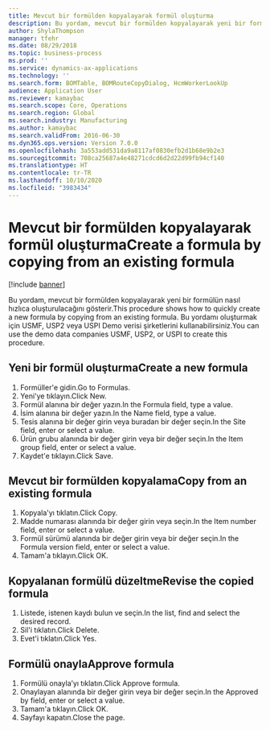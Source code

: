 ```yaml
---
title: Mevcut bir formülden kopyalayarak formül oluşturma
description: Bu yordam, mevcut bir formülden kopyalayarak yeni bir formülün nasıl hızlıca oluşturulacağını gösterir.
author: ShylaThompson
manager: tfehr
ms.date: 08/29/2018
ms.topic: business-process
ms.prod: ''
ms.service: dynamics-ax-applications
ms.technology: ''
ms.search.form: BOMTable, BOMRouteCopyDialog, HcmWorkerLookUp
audience: Application User
ms.reviewer: kamaybac
ms.search.scope: Core, Operations
ms.search.region: Global
ms.search.industry: Manufacturing
ms.author: kamaybac
ms.search.validFrom: 2016-06-30
ms.dyn365.ops.version: Version 7.0.0
ms.openlocfilehash: 3a553add531da9a8117af0830efb2d1b68e9b2e3
ms.sourcegitcommit: 708ca25687a4e48271cdcd6d2d22d99fb94cf140
ms.translationtype: HT
ms.contentlocale: tr-TR
ms.lasthandoff: 10/10/2020
ms.locfileid: "3983434"
---
```

# <a name="create-a-formula-by-copying-from-an-existing-formula"></a><span data-ttu-id="89971-103">Mevcut bir formülden kopyalayarak formül oluşturma</span><span class="sxs-lookup"><span data-stu-id="89971-103">Create a formula by copying from an existing formula</span></span>

[!include [banner](../../includes/banner.md)]

<span data-ttu-id="89971-104">Bu yordam, mevcut bir formülden kopyalayarak yeni bir formülün nasıl hızlıca oluşturulacağını gösterir.</span><span class="sxs-lookup"><span data-stu-id="89971-104">This procedure shows how to quickly create a new formula by copying from an existing formula.</span></span> <span data-ttu-id="89971-105">Bu yordamı oluşturmak için USMF, USP2 veya USPI Demo verisi şirketlerini kullanabilirsiniz.</span><span class="sxs-lookup"><span data-stu-id="89971-105">You can use the demo data companies USMF, USP2, or USPI to create this procedure.</span></span>


## <a name="create-a-new-formula"></a><span data-ttu-id="89971-106">Yeni bir formül oluşturma</span><span class="sxs-lookup"><span data-stu-id="89971-106">Create a new formula</span></span>
1. <span data-ttu-id="89971-107">Formüller'e gidin.</span><span class="sxs-lookup"><span data-stu-id="89971-107">Go to Formulas.</span></span>
2. <span data-ttu-id="89971-108">Yeni'ye tıklayın.</span><span class="sxs-lookup"><span data-stu-id="89971-108">Click New.</span></span>
3. <span data-ttu-id="89971-109">Formül alanına bir değer yazın.</span><span class="sxs-lookup"><span data-stu-id="89971-109">In the Formula field, type a value.</span></span>
4. <span data-ttu-id="89971-110">İsim alanına bir değer yazın.</span><span class="sxs-lookup"><span data-stu-id="89971-110">In the Name field, type a value.</span></span>
5. <span data-ttu-id="89971-111">Tesis alanına bir değer girin veya buradan bir değer seçin.</span><span class="sxs-lookup"><span data-stu-id="89971-111">In the Site field, enter or select a value.</span></span>
6. <span data-ttu-id="89971-112">Ürün grubu alanında bir değer girin veya bir değer seçin.</span><span class="sxs-lookup"><span data-stu-id="89971-112">In the Item group field, enter or select a value.</span></span>
7. <span data-ttu-id="89971-113">Kaydet'e tıklayın.</span><span class="sxs-lookup"><span data-stu-id="89971-113">Click Save.</span></span>

## <a name="copy-from-an-existing-formula"></a><span data-ttu-id="89971-114">Mevcut bir formülden kopyalama</span><span class="sxs-lookup"><span data-stu-id="89971-114">Copy from an existing formula</span></span>
1. <span data-ttu-id="89971-115">Kopyala'yı tıklatın.</span><span class="sxs-lookup"><span data-stu-id="89971-115">Click Copy.</span></span>
2. <span data-ttu-id="89971-116">Madde numarası alanında bir değer girin veya seçin.</span><span class="sxs-lookup"><span data-stu-id="89971-116">In the Item number field, enter or select a value.</span></span>
3. <span data-ttu-id="89971-117">Formül sürümü alanında bir değer girin veya bir değer seçin.</span><span class="sxs-lookup"><span data-stu-id="89971-117">In the Formula version field, enter or select a value.</span></span>
4. <span data-ttu-id="89971-118">Tamam'a tıklayın.</span><span class="sxs-lookup"><span data-stu-id="89971-118">Click OK.</span></span>

## <a name="revise-the-copied-formula"></a><span data-ttu-id="89971-119">Kopyalanan formülü düzeltme</span><span class="sxs-lookup"><span data-stu-id="89971-119">Revise the copied formula</span></span>
1. <span data-ttu-id="89971-120">Listede, istenen kaydı bulun ve seçin.</span><span class="sxs-lookup"><span data-stu-id="89971-120">In the list, find and select the desired record.</span></span>
2. <span data-ttu-id="89971-121">Sil'i tıklatın.</span><span class="sxs-lookup"><span data-stu-id="89971-121">Click Delete.</span></span>
3. <span data-ttu-id="89971-122">Evet'i tıklatın.</span><span class="sxs-lookup"><span data-stu-id="89971-122">Click Yes.</span></span>

## <a name="approve-formula"></a><span data-ttu-id="89971-123">Formülü onayla</span><span class="sxs-lookup"><span data-stu-id="89971-123">Approve formula</span></span>
1. <span data-ttu-id="89971-124">Formülü onayla’yı tıklatın.</span><span class="sxs-lookup"><span data-stu-id="89971-124">Click Approve formula.</span></span>
2. <span data-ttu-id="89971-125">Onaylayan alanında bir değer girin veya bir değer seçin.</span><span class="sxs-lookup"><span data-stu-id="89971-125">In the Approved by field, enter or select a value.</span></span>
3. <span data-ttu-id="89971-126">Tamam'a tıklayın.</span><span class="sxs-lookup"><span data-stu-id="89971-126">Click OK.</span></span>
4. <span data-ttu-id="89971-127">Sayfayı kapatın.</span><span class="sxs-lookup"><span data-stu-id="89971-127">Close the page.</span></span>

